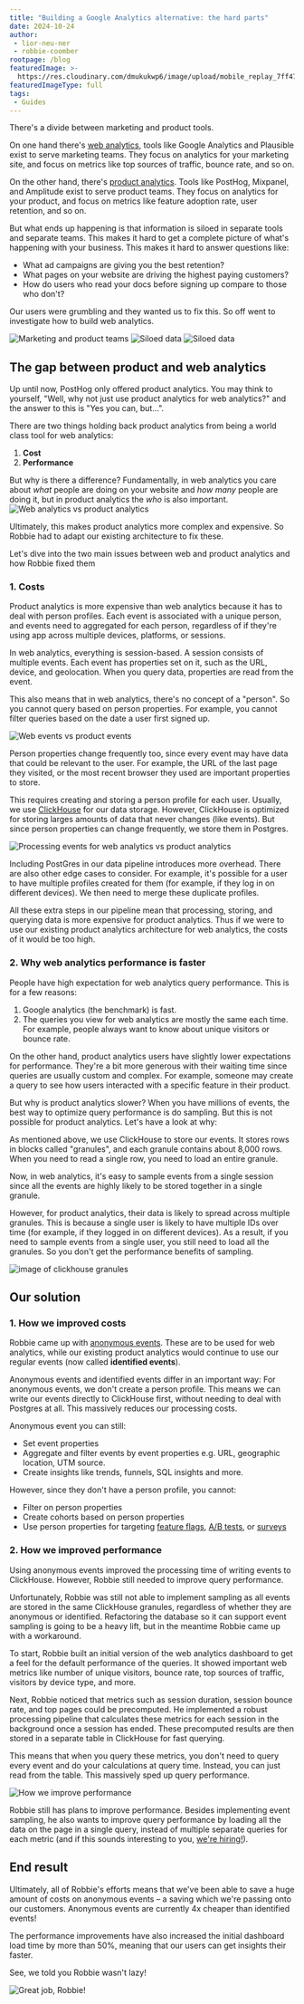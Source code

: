 ```yaml
---
title: "Building a Google Analytics alternative: the hard parts"
date: 2024-10-24
author:
 - lior-neu-ner
 - robbie-coomber
rootpage: /blog
featuredImage: >- 
  https://res.cloudinary.com/dmukukwp6/image/upload/mobile_replay_7ff47733d8.png
featuredImageType: full
tags:
 - Guides
---
```


There's a divide between marketing and product tools. 

On one hand there's [web analytics](/web-analytics), tools like Google Analytics and Plausible exist to serve marketing teams. They focus on analytics for your marketing site, and focus on metrics like top sources of traffic, bounce rate, and so on.

On the other hand, there's [product analytics](/product-analytics). Tools like PostHog, Mixpanel, and Amplitude exist to serve product teams. They focus on analytics for your product, and focus on metrics like feature adoption rate, user retention, and so on.

But what ends up happening is that information is siloed in separate tools and separate teams. This makes it hard to get a complete picture of what's happening with your business. This makes it hard to answer questions like:

- What ad campaigns are giving you the best retention?
- What pages on your website are driving the highest paying customers?
- How do users who read your docs before signing up compare to those who don't?

 Our users were grumbling and they wanted us to fix this. So off <TeamMember name="Robbie Coomber" /> went to investigate how to build web analytics.

![Marketing and product teams](https://res.cloudinary.com/dmukukwp6/image/upload/989ry1_cc27ac90e3.jpg)
![Siloed data](https://res.cloudinary.com/dmukukwp6/image/upload/989ry1_cc27ac90e3.jpg)
![Siloed data](https://res.cloudinary.com/dmukukwp6/image/upload/download_2_e0046b3acb.jpeg)

## The gap between product and web analytics

Up until now, PostHog only offered product analytics. You may think to yourself, "Well, why not just use product analytics for web analytics?" and the answer to this is "Yes you can, but...".

<!-- Could maybe add a line here about how robbie built a dashboard -->

There are two things holding back product analytics from being a world class tool for web analytics:

1. **Cost**
2. **Performance**

But why is there a difference? Fundamentally, in web analytics you care about _what_ people are doing on your website and _how many_ people are doing it, but in product analytics the _who_ is also important. 
![Web analytics vs product analytics](https://res.cloudinary.com/dmukukwp6/image/upload/web_vs_prodyuct_21a8b644e9.png)

Ultimately, this makes product analytics more complex and expensive. So Robbie had to adapt our existing architecture to fix these.

Let's dive into the two main issues between web and product analytics and how Robbie fixed them

### 1. Costs

Product analytics is more expensive than web analytics because it has to deal with person profiles. Each event is associated with a unique person, and events need to aggregated for each person, regardless of if they're using app across multiple devices, platforms, or sessions.

In web analytics, everything is session-based. A session consists of multiple events. Each event has properties set on it, such as the URL, device, and geolocation. When you query data, properties are read from the event. 

This also means that in web analytics, there's no concept of a "person". So you cannot query based on person properties. For example, you cannot filter queries based on the date a user first signed up.

![Web events vs product events](https://res.cloudinary.com/dmukukwp6/image/upload/events_6caabf2705.png)

Person properties change frequently too, since every event may have data that could be relevant to the user. For example, the URL of the last page they visited, or the most recent browser they used are important properties to store.

This requires creating and storing a person profile for each user. Usually, we use [ClickHouse](https://posthog.com/blog/how-we-turned-clickhouse-into-our-eventmansion) for our data storage. However, ClickHouse is optimized for storing larges amounts of data that never changes (like events). But since person properties can change frequently, we store them in Postgres.

![Processing events for web analytics vs product analytics](https://res.cloudinary.com/dmukukwp6/image/upload/Untitled_2023_07_04_1645_efb32323b9.png)

Including PostGres in our data pipeline introduces more overhead. There are also other edge cases to consider. For example, it's possible for a user to have multiple profiles created for them (for example, if they log in on different devices). We then need to merge these duplicate profiles.

All these extra steps in our pipeline mean that processing, storing, and querying data is more expensive for product analytics. Thus if we were to use our existing product analytics architecture for web analytics, the costs of it would be too high.

### 2. Why web analytics performance is faster

People have high expectation for web analytics query performance. This is for a few reasons:

1. Google analytics (the benchmark) is fast.
2. The queries you view for web analytics are mostly the same each time. For example, people always want to know about unique visitors or bounce rate.

On the other hand, product analytics users have slightly lower expectations for performance. They're a bit more generous with their waiting time since queries are usually custom and complex. For example, someone may create a query to see how users interacted with a specific feature in their product.

But why is product analytics slower? When you have millions of events, the best way to optimize query performance is do sampling. But this is not possible for product analytics. Let's have a look at why:

As mentioned above, we use ClickHouse to store our events. It stores rows in blocks called "granules", and each granule contains about 8,000 rows. When you need to read a single row, you need to load an entire granule.

Now, in web analytics, it's easy to sample events from a single session since all the events are highly likely to be stored together in a single granule.

However, for product analytics, their data is likely to spread across multiple granules. This is because a single user is likely to have multiple IDs over time (for example, if they logged in on different devices). As a result, if you need to sample events from a single user, you still need to load all the granules. So you don't get the performance benefits of sampling.

![image of clickhouse granules](https://res.cloudinary.com/dmukukwp6/image/upload/granules_f969035f22.png)

## Our solution

### 1. How we improved costs
Robbie came up with [anonymous events](https://posthog.com/blog/anonymous-events). These are to be used for web analytics, while our existing product analytics would continue to use our regular events (now called **identified events**).

Anonymous events and identified events differ in an important way: For anonymous events, we don't create a person profile. This means we can write our events directly to ClickHouse first, without needing to deal with Postgres at all. This massively reduces our processing costs.

Anonymous event you can still:
- Set event properties
- Aggregate and filter events by event properties e.g. URL, geographic location, UTM source.
- Create insights like trends, funnels, SQL insights and more.

However, since they don't have a person profile, you cannot:
- Filter on person properties
- Create cohorts based on person properties
- Use person properties for targeting [feature flags](/feature-flags), [A/B tests](/experiments), or [surveys](/surveys)

### 2. How we improved performance

Using anonymous events improved the processing time of writing events to ClickHouse. However, Robbie still needed to improve query performance.

Unfortunately, Robbie was still not able to implement sampling as all events are stored in the same ClickHouse granules, regardless of whether they are anonymous or identified. Refactoring the database so it can support event sampling is going to be a heavy lift, but in the meantime Robbie came up with a workaround.

To start, Robbie built an initial version of the web analytics dashboard to get a feel for the default performance of the queries. It showed important web metrics like number of unique visitors, bounce rate, top sources of traffic, visitors by device type, and more.

Next, Robbie noticed that metrics such as session duration, session bounce rate, and top pages could be precomputed. He implemented a robust processing pipeline that calculates these metrics for each session in the background once a session has ended. These precomputed results are then stored in a separate table in ClickHouse for fast querying.

This means that when you query these metrics, you don't need to query every event and do your calculations at query time. Instead, you can just read from the table. This massively sped up query performance.

![How we improve performance](https://res.cloudinary.com/dmukukwp6/image/upload/perf_6cafe5250e.png)

Robbie still has plans to improve performance. Besides implementing event sampling, he also wants to improve query performance by loading all the data on the page in a single query, instead of multiple separate queries for each metric (and if this sounds interesting to you, [we're hiring!](/careers/product-engineer)).

## End result

Ultimately, all of Robbie's efforts means that we've been able to save a huge amount of costs on anonymous events – a saving which we're passing onto our customers. Anonymous events are currently 4x cheaper than identified events!

The performance improvements have also increased the initial dashboard load time by more than 50%, meaning that our users can get insights their faster.

See, we told you Robbie wasn't lazy!

![Great job, Robbie!](https://res.cloudinary.com/dmukukwp6/image/upload/Group_10118_c7ca47feb9.png)
